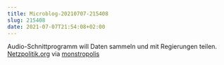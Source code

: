 ```yaml
---
title: Microblog-20210707-215408
slug: 215408
date: 2021-07-07T21:54:08+02:00
---
```


Audio-Schnittprogramm will Daten sammeln und mit Regierungen teilen.
[Netzpolitik.org](https://netzpolitik.org/2021/audacity-audio-schnittprogramm-will-daten-sammeln-und-mit-regierungen-teilen/) via [monstropolis](https://monstropolis.wordpress.com/2021/07/07/krims-krams-219/)
